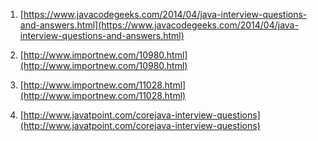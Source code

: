1. [https://www.javacodegeeks.com/2014/04/java-interview-questions-and-answers.html](https://www.javacodegeeks.com/2014/04/java-interview-questions-and-answers.html)

2. [http://www.importnew.com/10980.html](http://www.importnew.com/10980.html)

3. [http://www.importnew.com/11028.html](http://www.importnew.com/11028.html)

4. [http://www.javatpoint.com/corejava-interview-questions](http://www.javatpoint.com/corejava-interview-questions)
